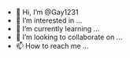- 👋 Hi, I’m @Gay1231
- 👀 I’m interested in ...
- 🌱 I’m currently learning ...
- 💞️ I’m looking to collaborate on ...
- 📫 How to reach me ...

<!---

   SIDARTH DESAI                     ADVANCED SURGICAL PRODUCT        o      N/A
   805-295-6604                N/A   24971 AVENUE STANFORD                  N/A
   MFG SURGICAL MED INSTRS &         VALENCIA         CA 91355      N/A      11

   ROBERT PRITZKER, CHB              N/A                                    N/A
   203-772-2250                1985  285 NICOLL STREET               34,205,624
   MFG INSULATED WIRE CABLE & ELC    NEW HAVEN        CT 06511      470     350

   MICHAEL J CANTERINO               ROCKBESTOS                             N/A
   203-653-7264                N/A   BRADLEY PARK ROAD                      N/A
   MFG INSULATED WIRE CABLE          EAST GRANBY      CT 06026      N/A     122

   ALEX DEAN                         N/A                                    N/A
   214-484-1078                N/A   2995 LBJ FREEWAY                       N/A
   WHL WIRE & CABLE                  DALLAS           TX 75234      N/A       2

   RICHARD LICH, PRES                N/A                             26,000,000
   706-884-6651                1987  1602 EXECUTIVE DRIVE            17,148,000
   MFG RAILROAD EQP SPECIALIZING     LA GRANGE        GA 30240      110      85

   LAWRENCE KING                     RAILSERVE                              N/A
   404-994-3925                N/A   1610 PHOENIX BLVD                      N/A
   LOCOMOTIVE PWR SWITCHING RR       ATLANTA          GA 30349      N/A       3

   TROY OLIVER                       TRACKMOBILE SERVICES INC               N/A
   313-753-9070                N/A   36800 SIBLEY                           N/A
   MOVES RAIL CARS                   NEW BOSTON       MI 48164      N/A       7

   ROBERT A PRITZKER, CHB            N/A                             15,000,000
   708-639-2345                1987  225 N 1ST ST                     4,638,292
   MFG PRINTED CIRCUIT BOARDS        CARY             IL 60013      175     175

   UNKNOWN                           N/A                                    N/A
   N/A                         N/A   PO BOX 96750                           N/A
   POST OFFICE BOX                   CHICAGO          IL 60693      N/A     N/A

   HENRY L. SCHWEICH, PRES           N/A                            300,000,000
   618-337-6000                1976  MISSISSIPPI AVE                168,959,602
   MFG COPPER TUBING COPPER REF      EAST SAINT LOUIS IL 62201      940     940

   DICK BARRY                        N/A                                    N/A
   404-987-8282                N/A   2523 LANTRACT COURT                    N/A
   DISTRIBUTION CTR FOR COP WTR      DECATUR          GA 30035      N/A      10

   RON LONG                          N/A                                    N/A
   312-434-2444                N/A   5335 S WESTERN AVE                     N/A
   MFG COPPER TUBING COPPER REF      CHICAGO          IL 60609      N/A       5

   JOHN THOMSON, PRES                N/A                             20,000,000
   317-763-6089                1987  500 NORTH RANGE LINE ROAD        8,507,000
   MFG MEDIUM & HVY DUTY TRCK        MORRISTOWN       IN 46161      296     296

   UNDETERMINED                      N/A                                    N/A
   N/A                         N/A   NONE                                   N/A
   LOCK BOX                          CHICAGO          IL 60693      N/A     N/A

   WILLIAM E MEADOR, PRES            N/A                             62,808,000
   304-469-3301                1960  227 WEST MAPLE AVE              18,304,000
   MFG UNDERGROUND MIN MCHY EQP &    OAK HILL         WV 25901      500      85

   WILLIAM E NOEL JR                 LONG-AIRDOX CO DIV                     N/A
   618-438-3821                N/A   INDUSTRIAL PARK                        N/A
   WAREHOUSE                         BENTON           IL 62812      N/A       8

   BRIAN WATSON                      N/A                                    N/A
   606-278-2597                N/A   2265 HARRODSBURG                       N/A
   MFG MINING MACHINING              LEXINGTON        KY 40504      N/A       5

   JOHN SKRINER, DIST MGR            N/A                                    N/A
   801-687-9831                N/A   1 MILE N OF HUNTINGTON                 N/A
   MFG MINING EQUIPMENT              HUNTINGTON       UT 84528      N/A       5

   STEVE SU VADA                     N/A                                    N/A
   703-980-4530                N/A   STATE ROUTE 611                        N/A
   MFG MINING MACHINERY              PULASKI          VA 24301      N/A     120

   LARRY STOWERS                     LONG AIRDOX DIVISION                   N/A
   703-686-5128                N/A   INDUSTRIAL PARK                        N/A
   MACHINE SHOP                      RURAL RETREAT    VA 24368      N/A      56

   KELLY DIER, PRES                  N/A                            120,000,000
   205-853-8837                1985  125 CLEAGE DRIVE                       N/A
   HOLDING COMPANY                   BIRMINGHAM       AL 35217    1,200       2

   DEAN TATE                         FONTAINE TRUCK EQUIP CO                N/A
   305-764-7720                N/A   138 WEST STATE RD 84                   N/A
   WHOLESALE RETAIL TRUCK EQP        FORT LAUDERDALE  FL 33315      N/A      10

   JEFF SCHWERMER                    FONTAINE TRUCK EQUIPMENT               N/A
   404-363-9990                N/A   5178 OLD DIXIE HWY                     N/A
   WHOL TRUCK PARTS                  FOREST PARK      GA 30050      N/A      19

   JOE A STOUTNER                    FONTAINE TRUCK EQUIPMENT               N/A
   317-787-0718                N/A   2770 BLUFF ROAD                        N/A
   WHOLESALES TRCK FIFTH WHEELS      INDIANAPOLIS     IN 46225      N/A      35

   MIKE STANLEY, GEN MNGR            FONTAINE TRUCK EQUIPMENT               N/A
   214-631-8810                N/A   3030 IRVING BLVD                       N/A
   TRUCK EQUIPMENT                   DALLAS           TX 75247      N/A      20

   JAMES WILFORE, PRES               N/A                             28,000,000
   205-486-5251                1985  OLD DELMAR RD                          N/A
   MFG FLAT BED LOW BED              HALEYVILLE       AL 35565      300     N/A

   ROBERT GIMBEL, PRES               N/A                              7,200,000
   502-491-0727                1991  2000 PLANTSIDE DRIVE               897,000
   DISTRIBUTES TRCK ALL-WHEEL DRV    LOUISVILLE       KY 40299       22     N/A

   JAMES VAN WINKLE, PRES            N/A                              9,000,000
   601-765-8221                1985  707 NORTH FIR                    2,058,000
   MFR DUMP TRCK BODIES; FERT        COLLINS          MS 39428      120     N/A

   JOHN K PUCKETT JR, PRES           N/A                             36,000,000
   205-849-0257                1985  2490 PINSON VALLEY PKWY          6,686,200
   WHOL TRUCK MOUNTED EQUIPMENT      BIRMINGHAM       AL 35217      250      30

   STAN BEARFIELD, MANAGER           DISTRIBUTION SERVICES COM              N/A
   205-849-9858                N/A   2490 PINSON VALLEY PKWY                N/A
   INSTALLS TRUCK MOUNTED EQP        BIRMINGHAM       AL 35217      N/A      25

   TOM JACKSON                       N/A                                    N/A
   N/A                         N/A   14962 VALLY BLVD                       N/A
   WHOL INSTALLS TRCK MOUNTED        FONTANA          CA 92335      N/A      33

   BILL MCEWAN                       FONTAINE TRUCK EQUIPMENT               N/A
   310-946-6446                N/A   9051 SORENSEN AVE                      N/A
   MFG TRUCK EQUIPMENT PARTS         SANTA FE SPRINGS CA 90670      N/A      25

   TERRY M. JERNIGAN, GEN MGR        N/A                                    N/A
   813-573-7763                N/A   5186 126TH AVE N                       N/A
   TRUCK EQP SLS INSTALLATION        CLEARWATER       FL 34620      N/A       5

   HUGH MOORE                        N/A                                    N/A
   502-361-1151                N/A   2007 FERN VALLEY RD                    N/A
   RET SERVICE TRUCK EQUIPMENT       LOUISVILLE       KY 40213      N/A      37

   UNDETERMINED                      MARMON CORPORATION, THE                N/A
   704-596-9674                N/A   4101 N I-85                            N/A
   WHOLESALE TRUCK PARTS AND REPR    CHARLOTTE        NC 28269      N/A      19

   TERRY FADDEN MATT STUMM           N/A                                    N/A
   215-638-0190                N/A   750 STREET RD                          N/A
   WHOL INSTALL TRCK MOUNTED         BENSALEM         PA 19020      N/A      15

   DAMON MCDERMOTT                   N/A                                    N/A
   615-244-9200                N/A   508 EXPRESSWAY PARK DR                 N/A
   TRUCK EQUIPMENT                   NASHVILLE        TN 37210      N/A      15

   ED WENTZ, PRES                    N/A                             28,542,703
   502-245-7554                1985  13070 MDDLTOWN INDUS BLVD        5,540,350
   MANUFACTURES TRCK BODIES &        LOUISVILLE       KY 40223      100       8

   WADE ROSKAM, MANAGER              N/A                                    N/A
   704-392-8502                N/A   4525 SOUTH I-85 SVC RD                 N/A
   MANUFACTURE INSTALLS TRCK EQP     CHARLOTTE        NC 28214      N/A       4

   RON DIXION                        FONTAINE TRUCK CENTER                  N/A
   513-399-3319                N/A   5325 PROSPERITY DR                     N/A
   MFG TRUCK BODIES                  SPRINGFIELD      OH 45502      N/A      35

   RALPH D USRY, PRES                N/A                             25,000,000
   205-856-1100                1985  125 CLEAGE DRIVE                       N/A
   MFG TRUCK COMPONENTS              BIRMINGHAM       AL 35217      310     120

   RON WILSON                        N/A                                    N/A
   919-446-7124                N/A   3883 SOUTH CHURCH ST EXT               N/A
   MFG MOTOR VEHICLE PARTS           ROCKY MOUNT      NC 27803      N/A     150

   DAVID A. GARDINER, PRES           N/A                            200,000,000
   814-355-6217                1987  ROUTE 144 SOUTH                        N/A
   BRASS FOUNDRIES                   BELLEFONTE       PA 16823    1,195     825

   UNKNOWN                           N/A                                    N/A
   203-237-4552                N/A   54 LOWE AVE                            N/A
   COPPER ROLLING AND DRAWING        MERIDEN          CT 06450      N/A       1

   MICHAEL MULLETT                   N/A                                    N/A
   313-642-8140                N/A   3320 PADDINGTON                        N/A
   WHOL BRASS PRODUCTS               TROY             MI 48084      N/A       1

   WILLIAM MARTIN                    N/A                                    N/A
   703-234-9251                N/A   300 TRIANGLE DR                        N/A
   MFG BRASS RODS AND FORGINGS       WEYERS CAVE      VA 24486      N/A     260

   KENT TOOMEY, PRES                 DARLING STORE FIXTURES DI      130,000,000
   501-239-9564                1962  1401 HIGHWAY 49 B NORTH         36,141,000
   MFG WOODEN METAL & WIRE STR       PARAGOULD        AR 72451    2,000     900

   RICHARD DISHONG                   DARLING STORE FIXTURES CO              N/A
   501-857-3546                N/A   WOOTEN LANE                            N/A
   MFG STEEL SHELVING                CORNING          AR 72422      N/A     525

   GAYLON BURNS                      DARLING STORE FIXTURES DI              N/A
   501-598-3842                N/A   HWY 49 S                               N/A
   MFG WOODEN STORE FIXTURES         PIGGOTT          AR 72454      N/A     350

   JACK ADAMS                        DARLING STORE FIXTURES CO              N/A
   501-892-2509                N/A   HWY 67 S                               N/A
   MFG STEEL SHELVING RACKS          POCAHONTAS       AR 72455      N/A      25

   UNDETERMINED                      DARLING STORE FIXTURES                 N/A
   901-794-0438                N/A   3807 LAMAR                             N/A
   MANUFACTURING OF STORE FIXS       MEMPHIS          TN 38118      N/A     150

   TRACY BARNETT                     DARLING STORE FIXTURES DI              N/A
   214-964-0887                N/A   4975 PRESTON                           N/A
   WHLS OF STORE FIXTURES            PLANO            TX 75093      N/A     N/A

   ROBERT PRITZKER, CHB              N/A                              5,639,235
   314-333-2070                1991  HARRY S TRUMAN BLVD              1,044,796
   MFG TRUCKS TRCTRS TRLRS           CARUTHERSVILLE   MO 63830       75     N/A

   KENT TOOMEY, CHB                  N/A                             25,000,000
   417-682-3375                1990  1300 E 12TH ST                         N/A
   MANUFACTURES WIRE METAL STORE     LAMAR            MO 64759      800     600

   STEVEN ARNOLD                     THORCO                                 N/A
   816-679-6531                N/A   ADDRESS UNKNOWN                        N/A
   MFG WIRE PRODUCTS                 BUTLER           MO 64730      N/A     150

   REGINALD BORGIA, PRES             N/A                              9,641,000
   914-592-2595                1975  3 WESTCHESTER PLAZA              8,238,000
   WHOLESALES MNS WNS CHLD           ELMSFORD         NY 10523       21      18

   REGINALD BORGIA                   N/A                                    N/A
   212-563-0950                N/A   366 5TH AVE                            N/A
   WHOL HATS MEN LADIES              NEW YORK         NY 10001      N/A       3

   JOHN F DEARDORFF, PRES            FLAGG STEEL PRODUCTS CO D       38,000,000
   814-375-7211                1969  MALONEY RD                             N/A
   MFG AUTO LEAF SPRNG THREADED      DU BOIS          PA 15801      275     200

   JOHN F DEARDORFF, PRESIDENT       FLAGG SUSPENSION PARTS                 N/A
   814-375-7200                N/A   MALONEY RD                             N/A
   MANUFACTURE AUTO SPRINGS          DU BOIS          PA 15801      N/A      20

   NORMAN E GOTTSCHALK JR, PRES      N/A                            235,000,000
   412-283-3000                1970  225 E CUNNINGHAM ST             59,444,000
   WHOL IRON STEEL PIPE TUBING       BUTLER           PA 16001      835      90

   PRESTON KANE, BR MGR              N/A                                    N/A
   205-956-4835                N/A   2505 1ST AVE S                         N/A
   WHOLESALES STEEL TUBING           BIRMINGHAM       AL 35210      N/A     N/A

   DAN DEVLIN                        N/A                                    N/A
   209-441-1794                N/A   2671 S CHERRY AVE                      N/A
   WHOL METAL TUBES PIPING           FRESNO           CA 93706      N/A      30

   TERRY WILSON                      N/A                                    N/A
   714-620-7500                N/A   1345 E LEXINGTON AVE                   N/A
   PIPE TUBING DISTRUBTION           POMONA           CA 91766      N/A      44

   PAUL OSCAR                        MARMON/KEYSTONE                        N/A
   303-296-7473                N/A   6001 N BROADWAY                        N/A
   METALS SERVICE CENTER             DENVER           CO 80216      N/A      27

   ALAN WILKINSON                    N/A                                    N/A
   404-476-4111                N/A   4250 BLUE RIDGE INDUS PK               N/A
   WHOL STEEL TUBING                 NORCROSS         GA 30071      N/A      51

   N/A                               N/A                                    N/A
   N/A                         N/A   NO PHYSICAL ADDRESS                    N/A
   LOCK BOX                          CHICAGO          IL 60693      N/A     N/A

   KENNETH J SICHELSKI, DIST MGR     N/A                                    N/A
   708-739-4525                N/A   10700 MARMON DR                        N/A
   WAREHOUSE SALES OFFICE            LEMONT           IL 60439      N/A     150

   JIM WESCOTT                       N/A                                    N/A
   413-527-2000                N/A   1 CLARK ST                             N/A
   WHOL STEEL PIPES                  SOUTHAMPTON      MA 01073      N/A      30

   CHRISTOPHER E RAGAN               N/A                                    N/A
   816-241-8222                N/A   4901 STILWELL ST                       N/A
   WHOL METAL PRODUCTS               KANSAS CITY      MO 64120      N/A      26

   N K KINNAIRD                      N/A                                    N/A
   704-588-2192                N/A   11522 TEXLAND BLVD                     N/A
   N/A                               CHARLOTTE        NC 28273      N/A      41

   JOHN BUCHTER                      N/A                                    N/A
   412-283-4500                N/A   1312 VALVOLINE ROAD                    N/A
   WAREHOUSE FACILITY                EAST BUTLER      PA 16029      N/A     203

   DON RICHARDSON                    N/A                                    N/A
   215-521-0402                N/A   10 INDUSTRIAL HWY-BLDG 61              N/A
   WHOL IRON STEEL PIPE TUBING       PHILADELPHIA     PA 19113      N/A     N/A

   UNDETERMINED                      N/A                                    N/A
   N/A                         N/A   NONE                                   N/A
   POST OFFICE BOX                   PITTSBURGH       PA 15146      N/A     N/A

   TOM CHELTON                       N/A                                    N/A
   713-460-5400                N/A   6441 BINGLE                            N/A
   N/A                               HOUSTON          TX 77092      N/A      22

   DAVID A EHLERS                    N/A                                    N/A
   801-973-2700                N/A   1230 SWANER RD                         N/A
   WHOL STEEL TUBING PIPE            SALT LAKE CITY   UT 84104      N/A      29

   GARY L BOPPE                      N/A                                    N/A
   804-737-2851                N/A   CHARLES CITY RD                        N/A
   WHOLESALES STEEL                  SANDSTON         VA 23150      N/A      11

   EDWARD CORRIGAN                   N/A                                    N/A
   206-941-1151                N/A   1001 "C" ST SW                         N/A
   WHOL STEEL PIPE TUBING            AUBURN           WA 98001      N/A      22

   JAMES SCHRADER                    N/A                                    N/A
   414-725-3006                N/A   1920 AMERICAN CT                       N/A
   WHOL STEEL TUBING                 NEENAH           WI 54956      N/A       5

   NORMAN E GOTTSCHALK JR, PRES      N/A                              4,500,000
   412-283-4500                1984  RAILROAD ST                            N/A
   FREIGHT BROKER                    EAST BUTLER      PA 16029        9     N/A

   JAMES PEACOCK, PRES               N/A                                    N/A
   803-665-5543                1974  1943-C HOFFMEYER RD                    N/A
   MFG REBUILDS AUTO PARTS           FLORENCE         SC 29501      400       3

   JACK BICKART, PLANT MGR           PERFECTION HY-TEST                     N/A
   813-665-5403                N/A   3146 WINTERLAKE RD                     N/A
   MANUFACTURES MOTOR PARTS          LAKELAND         FL 33803      N/A      60

   DAVE STEPHENS                     N/A                                    N/A
   919-226-5501                N/A   426 MAPLE ST                           N/A
   MFG AUTO PARTS                    GRAHAM           NC 27253      N/A      80

   RAY LANDSKRONER                   PERFECTION AMERICAN DIV                N/A
   405-527-5653                N/A   306 JUNEAU                             N/A
   MFG REBUILDS AUTOMOTIVE PARTS     PURCELL          OK 73080      N/A     225

   WAYNE MARSHALL                    N/A                                    N/A
   803-326-5544                N/A   102 W RAILROAD AVE                     N/A
   DISTRIBUTION CENTER               LAMAR            SC 29069      N/A      40

   COLIN THORPE, MGR                 AUTOMOTIVE PARTS INTERNAT              N/A
   803-326-1006                N/A   102 W RAILROAD ST                      N/A
   WHOL AUTO PARTS                   LAMAR            SC 29069      N/A      22

   JAY A PRITZKER, CHB               N/A                             20,000,000
   814-838-2001                1979  4040 W 20TH ST                         N/A
   MFG METAL DOORS FRAMES WD         ERIE             PA 16505      420     191

   JERRY CANNON                      N/A                                    N/A
   404-458-2790                N/A   2971 FLOWERS RD S STE 278              N/A
   WHOL DOORS                        ATLANTA          GA 30341      N/A       3

   R L GOODRICH                      HARRISBURG NC DIV                      N/A
   704-455-5171                N/A   601 HWY 49 S                           N/A
   MFG METAL FRAMES AND DOORS        HARRISBURG       NC 28075      N/A     140

   BILL BUTLER, MGR                  MARMON GROUP INC, THE (MI              N/A
   817-469-1262                N/A   2227C MICHIGAN AVE                     N/A
   MANUFACTURERS REPRESENTATIVE      ARLINGTON        TX 76013      N/A       1

   G F WILLIAMSON                    CORRIM DOOR SYSTEMS                    N/A
   409-367-6384                N/A   113 RHODES STE C                       N/A
   N/A                               CONROE           TX 77301      N/A      29

   RICHARD HABERKORN                 OSHKOSH WOOD DOOR DIV                  N/A
   414-233-6161                N/A   2501 UNIVERSAL ST                      N/A
   MFG WOOD DOORS                    OSHKOSH          WI 54904      N/A     100

   ROBERT A PRITZKER, PRES           N/A                            115,000,000
   205-773-2522                1985  201 THOMPSON RD                        N/A
   MFG WIRE & CABLE                  HARTSELLE        AL 35640      320     280

   ANDREW PAINE                      N/A                                    N/A
   801-782-4900                N/A   1160 W 2150 N                          N/A
   MFG WHOL WIRE CABLE               OGDEN            UT 84404      N/A      50
,"SC","United States","","Charlie","Haynes","7427 pinedale dr","","29223","columbia","SC","United States","","","BTLWSPRY32Z|1|2.95","BBBULLY1GS|2|67.00","","","","","","","","","","","","","Payment Method:Credit Card<br />Payment Status:Processed<br />Payment Date:02/21/2014<br />Card Type: Visa<br />Card No.:0928<br />Card Expiration: 11/2016|Tracking Numbers:1Z8951R80397810852<br />Item Distribution Center:DFLT|Telephone Numbers<br />Day Telephone:803-3816329<br />Evening Telephone:|Screen Branding Theme Code:BBB<br />Item IDs:BBBULLY1GS,BTLWSPRY32Z|Merchant Notes:4305 9824 8530 0928 11/16 674 shipping direct - liza0224|Comments:","0928","2014-02-24","Priority Mail","1Z8951R80397810852","USPS",""
11010,"XDWEX-201402211404-200632","200632","2014-02-21 00:00:00","completed","","","","","33.99","Credit Card","Priority Mail","6.99","","bill","asplint","rje.enterprises@gmail.com"," 6153997948","3516 seasons dr","","37013","antioch","TN","United States","","bill","asplint","3516 SEASONS DR","","37013-4904","ANTIOCH","TN","United States","","","BBBULLY32Z|1|27.00","","","","","","","","","","","","","","Payment Method:Credit Card<br />Payment Status:Processed<br />Payment Date:02/21/2014<br />Card Type: MasterCard<br />Card No.:4726<br />Card Expiration: 01/2017|Tracking Numbers:1ZW470Y1YW03409037<br />Item Distribution Center:DFLT|Telephone Numbers<br />Day Telephone:6153997948<br />Evening Telephone:|Screen Branding Theme Code:MCP<br />Item IDs:BBBULLY32Z|Merchant Notes:ship thru amazon.. -janice 02/24  Order ID: CONSUMER-20140224-095942 |Comments:","4726","2014-02-26","Priority Mail","1ZW470Y1YW03409037","USPS",""
11011,"XDWEX-201402211416-344343","344343","2014-02-21 00:00:00","completed","","","","","33.99","Credit Card","Priority Mail","6.99","","gloria","benton","gleggettbenton@aol.com"," 2158433272","1140 E. Haines St","","19138","Philadelphia","PA","United States","","gloria","benton","1140 E HAINES ST","","19138-1512","PHILADELPHIA","PA","United States","","","BBBULLY32ZS|1|27.00","","","","","","","","","","","","","","Payment Method:Credit Card<br />Payment Status:Processed<br />Payment Date:02/21/2014<br />Card Type: Visa<br />Card No.:0014<br />Card Expiration: 03/2015|Tracking Numbers:9261293150292870597670<br />Item Distribution Center:DFLT|Telephone Numbers<br />Day Telephone:2158433272<br />Evening Telephone:|Screen Branding Theme Code:MCP<br />Item IDs:BBBULLY32ZS|Merchant Notes:ship thru AMAZON.. -janice 02/24  Order ID: CONSUMER-20140224-100043 |Comments:","0014","2014-02-25","Priority Mail","9261293150292870597670","USPS",""
11012,"XDWEX-201402211432-255030","255030","2014-02-21 00:00:00","completed","","","","","9.49","Credit Card","Priority Mail","0.00","","Maria","Cussen","mcu132@yahoo.com"," 702-578-7853","6130 W. Flamingo Rd. #738","","89103","Las Vegas","NV","United States","self","Maria","Cussen","7951 W CHARLESTON BLVD","APT 142","89117-1377","LAS VEGAS","NV","United States","Ameridream","","MLDRZR4Z|1|9.99","","","","","","","","","","","","","","Payment Method:Credit Card<br />Payment Status:Refunded<br />Payment Date:02/21/2014<br />Card Type: Visa<br />Card No.:3998<br />Card Expiration: 01/2016|Tracking Numbers:<br />Item Distribution Center:DFLT|Telephone Numbers<br />Day Telephone:702-578-7853<br />Evening Telephone:7025787853|Screen Branding Theme Code:MCP<br />Item IDs:MLDRZR4Z|Merchant Notes:customer overdrawn her card ms, we processed a new order using a different card and refunding the first order.. -janice 02/21|Comments:","3998","","Priority Mail","","USPS",""
11013,"XDWEX-201402211445-511310","511310","2014-02-21 00:00:00","completed","","","","","116.48","Credit Card","Ground","9.49","","Monique","Striano","mo.sunshine@yahoo.com"," 845 851 8248","425 East Curlew Place","","34689","Tarpon Springs","FL","United States","","Monique","Striano","347 Plains Road","","12589","Wallkill","NY","United States","","","BBBULLY1GS|1|67.00","BBBDTR1G|1|39.99","","","","","","","","","","","","","Payment Method:Credit Card<br />Payment Status:Processed<br />Payment Date:02/21/2014<br />Card Type: Visa<br />Card No.:1449<br />Card Expiration: 08/2016|Tracking Numbers:041034265925072<br />Item Distribution Center:EFUL|Telephone Numbers<br />Day Telephone:845851 8248<br />Evening Telephone:|Screen Branding Theme Code:MCP<br />Item IDs:BBBDTR1G,BBBULLY1GS|Merchant Notes:ship thru eful.. -janice 02/24|Comments:","1449","2014-02-24","Ground","041034265925072","UPS",""
11014,"XDWEX-201402211454-344364","344364","2014-02-21 00:00:00","completed","","","","","71.99","Credit Card","Priority Mail","4.99","","Monique","Striano","mo.sunshine@yahoo.com"," 8458518248","425 East Curlew place","","34689","Tarpon Springs","FL","United States","","Monique","Striano","347 PLAINS RD","","12589-3925","WALLKILL","NY","United States","","","SCSTRKITVP|1|67.00","","","","","","","","","","","","","","Payment Method:Credit Card<br />Payment Status:Processed<br />Payment Date:02/21/2014<br />Card Type: Visa<br />Card No.:1449<br />Card Expiration: 08/2016|Tracking Numbers:9405503699300243410207<br />Item Distribution Center:DFLT|Telephone Numbers<br />Day Telephone:8458518248<br />Evening Telephone:|Screen Branding Theme Code:SOLAR<br />Item IDs:SCSTRKITVP|Merchant Notes:shipping direct - liza0224|Comments:","1449","2014-02-24","Priority Mail","9405503699300243410207","USPS",""
11015,"XDWEX-201402211507-022614","022614","2014-02-21 00:00:00","completed","","","","","33.99","Credit Card","Priority Mail","6.99","","Grace","Ba","graceba4@yahoo.com"," 614-962-1053","5355 CHERRY CREEK PKWY N","","43228-5783","COLUMBUS","OH","United States","","Grace","Ba","5355 CHERRY CREEK PKWY N","","43228-5783","COLUMBUS","OH","United States","","","BBBULLY32ZS|1|27.00","","","","","","","","","","","","","","Payment Method:Credit Card<br />Payment Status:Processed<br />Payment Date:02/21/2014<br />Card Type: MasterCard<br />Card No.:2156<br />Card Expiration: 02/2017|Tracking Numbers:9361289932046401163005<br />Item Distribution Center:DFLT|Telephone Numbers<br />Day Telephone:614-962-1053<br />Evening Telephone:614-962-1053|Screen Branding Theme Code:MCP<br />Item IDs:BBBULLY32ZS|Merchant Notes:ship thru AMAZON.. -janice 02/24  Order ID: CONSUMER-20140224-100148 |Comments:","2156","2014-02-25","Priority Mail","9361289932046401163005","USPS",""
11016,"XDWEX-201402211529-033992","033992","2014-02-21 00:00:00","completed","","","","","9.49","Credit Card","Priority Mail","0.00","","Maria","Cussen","mcu132@yahoo.com"," 702-578-7853","6130 W. Flamingo Rd. #738","","89103","Las Vegas","NV","United States","self","Maria","Cussen","7951 W CHARLESTON BLVD","APT 142","89117-1377","LAS VEGAS","NV","United States","Ameridream","","MLDRZR4Z|1|9.99","","","","","","","","","","","","","","Payment Method:Credit Card<br />Payment Status:Processed<br />Payment Date:02/21/2014<br />Card Type: Visa<br />Card No.:0991<br />Card Expiration: 05/2016|Tracking Numbers:9405903699300133063825<br />Item Distribution Center:DFLT|Telephone Numbers<br />Day Telephone:702-578-7853<br />Evening Telephone:7025787853|Screen Branding Theme Code:MCP<br />Item IDs:MLDRZR4Z|Merchant Notes:4342 5740 1655 0991 05/16 285  customer overdraft her first card, reordered using a different card.. shipping direct -janice 02/21|Comments:","0991","2014-02-26","Priority Mail","9405903699300133063825","USPS",""
11017,"XDWEX-201402211554-411396","411396","2014-02-21 00:00:00","completed","","","","","15.17","Credit Card","Priority Mail","0.00","","Kristina","Miller","kr.miller@comcast.net"," 615-969-2290","581 WATER ST","","37036-4823","CHARLOTTE","TN","United States","","Kristina","Miller","581 WATER ST","","37036-4823","CHARLOTTE","TN","United States","","","RSTRZRS32Z|1|15.97","","","","","","","","","","","","","","Payment Method:Credit Card<br />Payment Status:Processed<br />Payment Date:02/21/2014<br />Card Type: MasterCard<br />Card No.:1145<br />Card Expiration: 01/2015|Tracking Numbers:1ZW470Y1YW03406085<br />Item Distribution Center:DFLT|Telephone Numbers<br />Day Telephone:615-969-2290<br />Evening Telephone:615-969-2290|Screen Branding Theme Code:MCP<br />Item IDs:RSTRZRS32Z|Merchant Notes:ship thru AMAZON.. -janice 02/24  Order ID: CONSUMER-20140224-100338 |Comments:","1145","2014-02-26","Priority Mail","1ZW470Y1YW03406085","USPS",""
11018,"XDWEX-201402211614-122221","122221","2014-02-21 00:00:00","completed","","","","","227.00","Credit Card","Ground","0.00","","Roxanne","Shenk","roxschenk@msn.com"," 240-3154034","252 lake coventry dr","","21702","fredrick","MD","United States","","Carroll","Yasher","1585 west kilbart dr sw","","28469","ocean isle beach","NC","United States","","","BBBULLY5G|1|227.00","","","","","","","","","","","","","","Payment Method:Credit Card<br />Payment Status:Processed<br />Payment Date:02/21/2014<br />Card Type: Visa<br />Card No.:5117<br />Card Expiration: 03/2014|Tracking Numbers:1Z8951R80397498665<br />Item Distribution Center:DFLT|Telephone Numbers<br />Day Telephone:240-3154034<br />Evening Telephone:|Screen Branding Theme Code:BBB<br />Item IDs:BBBULLY5G|Merchant Notes:4602 1606 0009 5117 03/14 624 shipping direct - liza0224|Comments:","5117","2014-02-24","Ground","1Z8951R80397498665","UPS",""
11019,"XDWEX-201402211628-488473","488473","2014-02-21 00:00:00","completed","","","","","76.99","Credit Card","Priority Mail","9.99","","samuel","white","samuel_white2@excite.com"," 847 331 2169","1815 hartyrey","","60201","evanston","IL","United States","","samuel","white","1815 HARTREY AVE","","60201-3320","EVANSTON","IL","United States","","","BBBULLY1G|1|67.00","","","","","","","","","","","","","","Payment Method:Credit Card<br />Payment Status:Processed<br />Payment Date:02/21/2014<br />Card Type: Visa<br />Card No.:6389<br />Card Expiration: 09/2015|Tracking Numbers:041034265924716<br />Item Distribution Center:EFUL|Telephone Numbers<br />Day Telephone:847 331 2169<br />Evening Telephone:|Screen Branding Theme Code:MCP<br />Item IDs:BBBULLY1G|Merchant Notes:ship thru EFUL.. -janice 02/24|Comments:","6389","2014-02-24","Priority Mail","041034265924716","USPS",""
11020,"XDWEX-201402211633-022783","022783","2014-02-21 00:00:00","completed","","","","","37.00","Credit Card","Ground","0.00","","Joe E.","Tiner","noemail@email.com"," 8707021422","236 oak st","","72364","marion","AR","United States","","Joe E.","Tiner","236 oak st","","72364","marion","AR","United States","","","RSTRZRKT32Z|1|37.00","RSTRZR32Z|1|0.00","RSTARM32Z|1|0.00","","","","","","","","","","","","Payment Method:Credit Card<br />Payment Status:Processed<br />Payment Date:02/21/2014<br />Card Type: Visa<br />Card No.:0336<br />Card Expiration: 07/2016|Tracking Numbers:9261297641999787031833<br />Item Distribution Center:DFLT|Telephone Numbers<br />Day Telephone:8707021422<br />Evening Telephone:|Screen Branding Theme Code:MCP<br />Item IDs:RSTRZRKT32Z|Merchant Notes:4305 7291 7106 0336 07/16 060  ship thru AMAZON.. -janice 02/24  Order ID: CONSUMER-20140224-100443 |Comments:","0336","2014-02-26","Ground","9261297641999787031833","UPS",""
11021,"XDWEX-201402211633-177881","177881","2014-02-21 00:00:00","completed","","","","","33.99","Credit Card","Priority Mail","6.99","","Douglas","blair","stringtalker@gmail.com"," 4233715574","515 isbill Rd. Apt #11","","37354","madisonville","TN","United States","","Douglas","blair","515 isbill Rd. Apt #11","","37354","madisonville","TN","United States","","","BBBULLY32ZS|1|27.00","","","","","","","","","","","","","","Payment Method:Credit Card<br />Payment Status:Processed<br />Payment Date:02/21/2014<br />Card Type: MasterCard<br />Card No.:5954<br />Card Expiration: 12/2018|Tracking Numbers:61293150344423914080<br />Item Distribution Center:EFUL|Telephone Numbers<br />Day Telephone:4233715574<br />Evening Telephone:4233715574|Screen Branding Theme Code:BBB<br />Item IDs:BBBULLY32ZS|Merchant Notes:ship thru EFUL.. -janice 02/24|Comments:","5954","2014-02-24","Priority Mail","61293150344423914080","USPS",""
11022,"XDWEX-201402211643-266764","266764","2014-02-21 00:00:00","completed","","","","","76.99","Credit Card","Priority Mail","9.99","","Terry","Wheeler","terry@wheeleritsolutions.com"," (231) 676-2422","7682B Del Mason Road","","49615","Bellaire","MI","United States","","Terry","Wheeler","7682B DEL MASON RD","","49615-8878","BELLAIRE","MI","United States","","","BBBULLY1GS|1|67.00","","","","","","","","","","","","","","Payment Method:Credit Card<br />Payment Status:Processed<br />Payment Date:02/21/2014<br />Card Type: Visa<br />Card No.:9255<br />Card Expiration: 01/2016|Tracking Numbers:9405510899648001808627<br />Item Distribution Center:EFUL|Telephone Numbers<br />Day Telephone:(231) 676-2422<br />Evening Telephone:|Screen Branding Theme Code:MCP<br />Item IDs:BBBULLY1GS|Merchant Notes:ship thru EFUL.. -janice 02/24|Comments:","9255","2014-02-24","Priority Mail","9405510899648001808627","USPS",""
11023,"XDWEX-201402211723-044343","044343","2014-02-21 00:00:00","completed","","","","","143.09","Credit Card","Priority Mail","9.09","","Claude","Morrison","manorchip93@comcast.net"," 724-374-5303","PO BOX 102","162 CANDLEBERRY LANE","15611-0102","ADAMSBURG","PA","United States","","Claude","Morrison","PO BOX 102","162 CANDLEBERRY LANE","15611-0102","ADAMSBURG","PA","United States","","","BBBULLY1GS|2|67.00","","","","","","","","","","","","","","Payment Method:Credit Card<br />Payment Status:Processed<br />Payment Date:02/21/2014<br />Card Type: MasterCard<br />Card No.:9723<br />Card Expiration: 05/2014|Tracking Numbers:041034265925430<br />Item Distribution Center:EFUL|Telephone Numbers<br />Day Telephone:724-374-5303<br />Evening Telephone:724-374-5303|Screen Branding Theme Code:MCP<br />Item IDs:BBBULLY1GS|Merchant Notes:ship thru EFUL.. -janice 02/24|Comments:","9723","2014-02-24","Priority Mail","041034265925430","USPS",""
11024,"XDWEX-201402211819-422670","422670","2014-02-21 00:00:00","completed","","","","","33.99","Credit Card","Priority Mail","6.99","","John","Simpson","jws67@earthlink.net"," (813) 985-7761","207 S GLEN ARVEN AVE","","33617-6325","TEMPLE TERR","FL","United States","","John","Simpson","207 S GLEN ARVEN AVE","","33617-6325","TEMPLE TERR","FL","United States","","","BBBULLY32ZS|1|27.00","","","","","","","","","","","","","","Payment Method:Credit Card<br />Payment Status:Processed<br />Payment Date:02/21/2014<br />Card Type: Visa<br />Card No.:1160<br />Card Expiration: 04/2015|Tracking Numbers:9405903699300131640110<br />Item Distribution Center:DFLT|Telephone Numbers<br />Day Telephone:(813) 985-7761<br />Evening Telephone:(813) 985-7761|Screen Branding Theme Code:BBB<br />Item IDs:BBBULLY32ZS|Merchant Notes:shipping direct - liza0224|Comments:","1160","2014-02-24","Priority Mail","9405903699300131640110","USPS",""
11025,"XDWEX-201402211832-100849","100849","2014-02-21 00:00:00","completed","","","","","15.17","Credit Card","Priority Mail","0.00","","Alfredo","Velasquez","alphix1@yahoo.com"," (210)267-9047","21935 RUBY RUN","","78259-2768","SAN ANTONIO","TX","United States","","Alfredo","Velasquez","21935 RUBY RUN","","78259-2768","SAN ANTONIO","TX","United States","","","RSTRZRS32Z|1|15.97","","","","","","","","","","","","","","Payment Method:Credit Card<br />Payment Status:Processed<br />Payment Date:02/21/2014<br />Card Type: Visa<br />Card No.:6793<br />Card Expiration: 05/2016|Tracking Numbers:1ZW470V8YW01313295<br />Item Distribution Center:DFLT|Telephone Numbers<br />Day Telephone:(210)267-9047<br />Evening Telephone:(210)267-9047|Screen Branding Theme Code:MCP<br />Item IDs:RSTRZRS32Z|Merchant Notes:ship thru AMAZON.. -janice 02/24  Order ID: CONSUMER-20140224-100635 |Comments:","6793","2014-02-26","Priority Mail","1ZW470V8YW01313295","USPS",""
11026,"XDWEX-201402211839-077192","077192","2014-02-21 00:00:00","completed","","","","","76.99","Credit Card","Priority Mail","9.99","","Chandra","Ford","chandra.ford34@yahoo.com"," 3234914851","709 Myrtle Ave #1","","90301","Inglewood","CA","United States","","Chandra","Ford","709 Myrtle Ave #1","","90301","Inglewood","CA","United States","","","BBBULLY1GS|1|67.00","","","","","","","","","","","","","","Payment Method:Credit Card<br />Payment Status:Processed<br />Payment Date:02/21/2014<br />Card Type: MasterCard<br />Card No.:0073<br />Card Expiration: 05/2014|Tracking Numbers:1Z8951R80395219675<br />Item Distribution Center:DFLT|Telephone Numbers<br />Day Telephone:3234914851<br />Evening Telephone:3234914851|Screen Branding Theme Code:MCP<br />Item IDs:BBBULLY1GS|Merchant Notes:shipping direct - liza0224|Comments:","0073","2014-02-24","Priority Mail","1Z8951R80395219675","USPS",""
11027,"XDWEX-201402212047-599115","599115","2014-02-21 00:00:00","completed","","","","","21.98","Credit Card","Priority Mail","6.99","","Nicole","Kramer","nikikramer@ymail.com"," 9175931003","200 BENNETT AVE","APT 1A","10040-3842","NEW YORK","NY","United States","","Nicole","Kramer","200 BENNETT AVE","APT 1A","10040-3842","NEW YORK","NY","United States","","","RCHBULLY32ZS|1|14.99","","","","","","","","","","","","","","Payment Method:Credit Card<br />Payment Status:Processed<br />Payment Date:02/21/2014<br />Card Type: Visa<br />Card No.:2755<br />Card Expiration: 03/2018|Tracking Numbers:9405903699300131640073<br />Item Distribution Center:DFLT|Telephone Numbers<br />Day Telephone:9175931003<br />Evening Telephone:9175931003|Screen Branding Theme Code:MCP<br />Item IDs:RCHBULLY32ZS|Merchant Notes:shipping direct - liza0224|Comments:","2755","2014-02-24","Priority Mail","9405903699300131640073","USPS",""
11028,"XDWEX-201402212246-133642","133642","2014-02-21 00:00:00","completed","","","","","33.99","Credit Card","Priority Mail","6.99","","patrick","leonard","leonardm96@yahoo.com"," (336) 470-5363","191 DER SAN DR","","27295-0531","LEXINGTON","NC","United States","","patrick","leonard","191 DER SAN DR","","27295-0531","LEXINGTON","NC","United States","","","BBBULLY32ZS|1|27.00","","","","","","","","","","","","","","Payment Method:Credit Card<br />Payment Status:Processed<br />Payment Date:02/21/2014<br />Card Type: Visa<br />Card No.:3967<br />Card Expiration: 01/2015|Tracking Numbers:61293150344423914097<br />Item Distribution Center:EFUL|Telephone Numbers<br />Day Telephone:(336) 470-5363<br />Evening Telephone:(336) 470-5363|Screen Branding Theme Code:MCP<br />Item IDs:BBBULLY32ZS|Merchant Notes:ship thru EFUL.. -janice 02/24|Comments:","3967","2014-02-24","Priority Mail","61293150344423914097","USPS",""
11029,"XDWEX-201402212308-222239","222239","2014-02-21 00:00:00","completed","","","","","47.49","Credit Card","Priority Mail","0.00","","Donald","Quick","dsmdmq@aol.com"," 3528546270","10025 SW 153rd Lane","","34432","Dunnellon","FL","United States","","Donald","Quick","10025 SW 153RD LN","","34432-8523","DUNNELLON","FL","United States","","","RCHBULLY1GS|1|49.99","","","","","","","","","","","","","","Payment Method:Credit Card<br />Payment Status:Processed<br />Payment Date:02/21/2014<br />Card Type: Visa<br />Card No.:0240<br />Card Expiration: 12/2017|Tracking Numbers:1Z8951R80398077886<br />Item Distribution Center:DFLT|Telephone Numbers<br />Day Telephone:352-854-6270<br />Evening Telephone:|Screen Branding Theme Code:MCP<br />Item IDs:RCHBULLY1GS|Merchant Notes:shipping direct - liza0224|Comments:","0240","2014-02-24","Priority Mail","1Z8951R80398077886","USPS",""
11030,"XDWEX-201402220133-177374","177374","2014-02-22 00:00:00","completed","","","","","109.39","Credit Card","Priority Mail","19.08","","CARMEN","HOY","magicj63_@hotmail.com"," (740) 319-7555","1520 RUSTIC RIDGE RD","","43701-6938","ZANESVILLE","OH","United States","","CARMEN","HOY","1520 RUSTIC RIDGE RD","","43701-6938","ZANESVILLE","OH","United States","","If nobody is home, please leave on the back porch with the sliding glass door .","BBBULLY1G|1|67.00","BTLWSPRY32Z|2|2.95","BBBDTR1G|1|39.99","","","","","","","","","","","","Payment Method:Credit Card<br />Payment Status:Processed<br />Payment Date:02/22/2014<br />Card Type: MasterCard<br />Card No.:6169<br />Card Expiration: 02/2015|Tracking Numbers:1Z8951R80397057293<br />Item Distribution Center:DFLT|Telephone Numbers<br />Day Telephone:(740) 319-7555<br />Evening Telephone:(740) 319-7555|Screen Branding Theme Code:MCP<br />Item IDs:BBBDTR1G,BBBULLY1G,BTLWSPRY32Z|Merchant Notes:shipping direct - liza0224|Comments:","6169","2014-02-24","Priority Mail","1Z8951R80397057293","USPS",""
"","","Payment Method:Credit Card<br />Payment Status:Processed<br />Payment Date:02/22/2014<br />Card Type: MasterCard<br />Card No.:5022<br />Card Expiration: 06/2014|Tracking Numbers:61293150344423910310<br />Item Distribution Center:EFUL|Telephone Numbers<br />Day Telephone:440-622-1235<br />Evening Telephone:440-622-1235|Screen Branding Theme Code:MCP<br />Item IDs:MLDKT32Z|Merchant Notes:ship thru EFUL.. -janice 02/24|Comments:","5022","2014-02-24","Priority Mail","61293150344423910310","USPS",""
11045,"XDWEX-201402221539-599645","599645","2014-02-22 00:00:00","completed","","","","","76.99","Credit Card","Priority Mail","9.99","","rock","laraway","rockin2@frontier.com"," 812-523-6738","950e. oak st.","","47274","seymour","IN","United States","","rock","laraway","950e. oak st.","","47274","seymour","IN","United States","","","BBBULLY1GS|1|67.00","","","","","","","","","","","","","","Payment Method:Credit Card<br />Payment Status:Processed<br />Payment Date:02/22/2014<br />Card Type: Visa<br />Card No.:1542<br />Card Expiration: 01/2015|Tracking Numbers:041034265927113<br />Item Distribution Center:EFUL|Telephone Numbers<br />Day Telephone:812-523-6738<br />Evening Telephone:812-523-6738|Screen Branding Theme Code:BBB<br />Item IDs:BBBULLY1GS|Merchant Notes:ship thru EFUL.. -janice 02/24|Comments:","1542","2014-02-24","Priority Mail","041034265927113","USPS",""
11046,"XDWEX-201402221556-044311","044311","2014-02-22 00:00:00","completed","","","","","84.93","Credit Card","Priority Mail","14.98","","leila","hill","hill717@comcast.net"," 773-651-2003312-402-2992","717 E 83RD ST","APT 2W","60619-5362","CHICAGO","IL","United States","1947","leila","hill","717 E 83RD ST","APT 2W","60619-5362","CHICAGO","IL","United States","1947","","BBBULLY1GS|1|67.00","BTLWSPRY32Z|1|2.95","","","","","","","","","","","","","Payment Method:Credit Card<br />Payment Status:Processed<br />Payment Date:02/22/2014<br />Card Type: MasterCard<br />Card No.:6749<br />Card Expiration: 04/2016|Tracking Numbers:1Z8951R80395315712<br />Item Distribution Center:DFLT|Telephone Numbers<br />Day Telephone:773-651-2003312-402-2992<br />Evening Telephone:773-651-2003312-402-2992|Screen Branding Theme Code:MCP<br />Item IDs:BBBULLY1GS,BTLWSPRY32Z|Merchant Notes:shipping direct - liza0224|Comments:","6749","2014-02-24","Priority Mail","1Z8951R80395315712","USPS",""
11047,"XDWEX-201402221624-599433","599433","2014-02-22 00:00:00","completed","","","","","33.99","Credit Card","Priority Mail","6.99","","Jasmine","Portlock","xjazzy7x@yahoo.com"," 2162786755","2534 NOBLE RD","APT 3","44121-2157","CLEVELAND HTS","OH","United States","","Jasmine","Portlock","2534 NOBLE RD","APT 3","44121-2157","CLEVELAND HTS","OH","United States","","","BBBULLY32Z|1|27.00","","","","","","","","","","","","","","Payment Method:Credit Card<br />Payment Status:Declined<br />Payment Date:<br />Card Type: Visa<br />Card No.:5156<br />Card Expiration: 11/2015|Tracking Numbers:<br />Item Distribution Center:EFUL|Telephone Numbers<br />Day Telephone:2162786755<br />Evening Telephone:2162786755|Screen Branding Theme Code:MCP<br />Item IDs:BBBULLY32Z|Merchant Notes:This order failed during the auto closing of an upsell order.|Comments:","5156","","Priority Mail","","USPS",""
11048,"XDWEX-201402221715-366656","366656","2014-02-22 00:00:00","completed","","","","","22.96","Credit Card","Priority Mail","6.99","","Gloria","Lee","glomiyung@gmail.com"," 3106178890","1024 7th Street, #101","","90403","Santa Monica","CA","United States","","Gloria","Lee","1024 7th Street, #101","","90403","Santa Monica","CA","United States","","","RSTRZRS32Z|1|15.97","","","","","","","","","","","","","","Payment Method:Credit Card<br />Payment Status:Processed<br />Payment Date:02/22/2014<br />Card Type: AMEX<br />Card No.:1001<br />Card Expiration: 06/2017|Tracking Numbers:9261293150292870654298<br />Item Distribution Center:DFLT|Telephone Numbers<br />Day Telephone:3106178890<br />Evening Telephone:3106178890|Screen Branding Theme Code:MCP<br />Item IDs:RSTRZRS32Z|Merchant Notes:ship thru AMAZON.. -janice 02/24  Order ID: CONSUMER-20140224-102520 |Comments:","1001","2014-02-25","Priority Mail","9261293150292870654298","USPS",""
11049,"XDWEX-201402221748-277632","277632","2014-02-22 00:00:00","completed","","","","","25.65","Credit Card","Priority Mail","0.00","","clair","watkins","clairbear55@yahoo.com"," 951-305-1632","225 s. elk st. sp31","","92543","hemet","CA","United States","","clair","watkins","225 s. elk st. sp31","","92543","hemet","CA","United States","","","BBBULLY32ZS|1|27.00","","","","","","","","","","","","","","Payment Method:Credit Card<br />Payment Status:Processed<br />Payment Date:02/22/2014<br />Card Type: Visa<br />Card No.:8569<br />Card Expiration: 12/2016|Tracking Numbers:9261293150292870627414<br />Item Distribution Center:DFLT|Telephone Numbers<br />Day Telephone:951-305-1632<br />Evening Telephone:951-305-1632|Screen Branding Theme Code:MCP<br />Item IDs:BBBULLY32ZS|Merchant Notes:ship thru AMAZON.. -janice 02/24  Order ID: CONSUMER-20140224-102621   customer receive the package and the 32oz leaked out a bit.. asked to send a picture to open claim in amazon.. -janice 03/04|Comments:","8569","2014-02-25","Priority Mail","9261293150292870627414","USPS",""
11050,"XDWEX-201402221817-188562","188562","2014-02-22 00:00:00","completed","","","","","91.27","Credit Card","Priority Mail","9.99","","shu","dong","shudong@verizon.net"," 562-682-1856","10657 JordanRd","","90603","whittier","CA","United States","","shu","dong","1153 Links Rd","","65065","Osage Beach","MO","United States","Wimaca Oaks Apts.","Deliver to Amber, the manager at the office Monday-Friday, 8am-4pm","BBBULLY32ZS|1|27.00","BBBULLY32Z|1|27.00","BBBDTR32Z|2|14.99","","","","","","","","","","","","Payment Method:Credit Card<br />Payment Status:Declined<br />Payment Date:<br />Card Type: AMEX<br />Card No.:6003<br />Card Expiration: 02/2017|Tracking Numbers:<br />Item Distribution Center:EFUL|Telephone Numbers<br />Day Telephone:562-682-1856<br />Evening Telephone:|Screen Branding Theme Code:MCP<br />Item IDs:BBBDTR32Z,BBBULLY32Z,BBBULLY32ZS|Merchant Notes:This order had too many failed real-time attempts to process the payment.  Please contact the customer and obtain valid payment information.  The transaction history will give you an indication of the problem the customer experienced during the checkout process.|Comments:","6003","","Priority Mail","","USPS",""
11051,"XDWEX-201402222110-322162","322162","2014-02-22 00:00:00","completed","","","","","12.82","Credit Card","Priority Mail","0.00","","Karen","Smith","smittyl04@comcast.net"," 301-503-1229","306 V Street NE","Apt 2","20002","Washington","DC","United States","","Karen","Smith","1101 15TH ST NW","STE 1212","20005-5002","WASHINGTON","DC","United States","Bazelon Center","","RCHBULLY32Z|1|14.99","","","","","","","","","","","","","","Payment Method:Credit Card<br />Payment Status:Processed<br />Payment Date:02/22/2014<br />Card Type: MasterCard<br />Card No.:1408<br />Card Expiration: 12/2016|Tracking Numbers:9405903699300131640219<br />Item Distribution Center:DFLT|Telephone Numbers<br />Day Telephone:<br />Evening Telephone:|Screen Branding Theme Code:MCP<br />Item IDs:RCHBULLY32Z|Merchant Notes:shipping direct - liza0224|Comments:","1408","2014-02-24","Priority 
